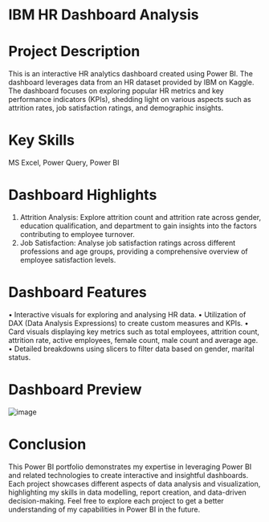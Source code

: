 
# IBM HR Dashboard Analysis
# Project Description 
This is an interactive HR analytics dashboard created using Power BI. The dashboard leverages data from an HR dataset provided by IBM on Kaggle. The dashboard focuses on exploring popular HR metrics and key performance indicators (KPIs), shedding light on various aspects such as attrition rates, job satisfaction ratings, and demographic insights.
# Key Skills
MS Excel, Power Query, Power BI
# Dashboard Highlights
1.	Attrition Analysis: Explore attrition count and attrition rate across gender, education qualification, and department to gain insights into the factors contributing to employee turnover.
2.	Job Satisfaction: Analyse job satisfaction ratings across different professions and age groups, providing a comprehensive overview of employee satisfaction levels.
# Dashboard Features
•	Interactive visuals for exploring and analysing HR data.
•	Utilization of DAX (Data Analysis Expressions) to create custom measures and KPIs.
•	Card visuals displaying key metrics such as total employees, attrition count, attrition rate, active employees, female count, male count and average age.
•	Detailed breakdowns using slicers to filter data based on gender, marital status.

# Dashboard Preview
![image](https://github.com/arif9011/Project-Portfolio/assets/115591569/1e283a25-f136-4474-8fe5-51ca2d36c931)


# Conclusion
This Power BI portfolio demonstrates my expertise in leveraging Power BI and related technologies to create interactive and insightful dashboards. Each project showcases different aspects of data analysis and visualization, highlighting my skills in data modelling, report creation, and data-driven decision-making. Feel free to explore each project to get a better understanding of my capabilities in Power BI in the future. 










